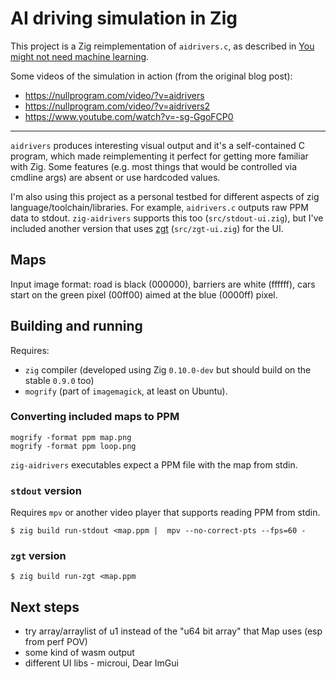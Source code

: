 # AI driving simulation in Zig

This project is a Zig reimplementation of `aidrivers.c`, as described in [You might not need machine learning](https://nullprogram.com/blog/2020/11/24/).

Some videos of the simulation in action (from the original blog post):
* https://nullprogram.com/video/?v=aidrivers
* https://nullprogram.com/video/?v=aidrivers2
* https://www.youtube.com/watch?v=-sg-GgoFCP0

-----

`aidrivers` produces interesting visual output and it's a self-contained C program, which made reimplementing it perfect for getting more familiar with Zig.
Some features (e.g. most things that would be controlled via cmdline args) are absent or use hardcoded values.

I'm also using this project as a personal testbed for different aspects of zig language/toolchain/libraries.
For example, `aidrivers.c` outputs raw PPM data to stdout. `zig-aidrivers` supports this too (`src/stdout-ui.zig`), but I've included another version that uses [zgt](https://github.com/zenith391/zgt) (`src/zgt-ui.zig`) for the UI.

## Maps

Input image format: road is black (000000), barriers are white (ffffff), cars start on the green pixel (00ff00) aimed at the blue (0000ff) pixel.

## Building and running

Requires:

* `zig` compiler (developed using Zig `0.10.0-dev` but should build on the stable `0.9.0` too)
* `mogrify` (part of `imagemagick`, at least on Ubuntu).

### Converting included maps to PPM

    mogrify -format ppm map.png
    mogrify -format ppm loop.png

`zig-aidrivers` executables expect a PPM file with the map from stdin.

### `stdout` version

Requires `mpv` or another video player that supports reading PPM from stdin.

    $ zig build run-stdout <map.ppm |  mpv --no-correct-pts --fps=60 -

### `zgt` version

    $ zig build run-zgt <map.ppm



## Next steps
* try array/arraylist of u1 instead of the "u64 bit array" that Map uses (esp from perf POV)
* some kind of wasm output
* different UI libs - microui, Dear ImGui
